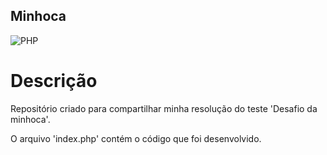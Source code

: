 ## Minhoca
![PHP](https://img.shields.io/badge/php-%23777BB4.svg?style=for-the-badge&logo=php&logoColor=white)
 # Descrição
 Repositório criado para compartilhar minha resolução do teste 'Desafio da minhoca'.

 O arquivo 'index.php' contém o código que foi desenvolvido.

